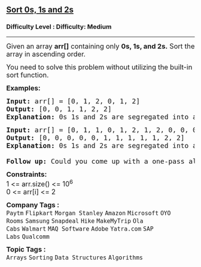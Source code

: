 <h2><a href="https://www.geeksforgeeks.org/problems/sort-an-array-of-0s-1s-and-2s4231/1?page=1&company=Microsoft&sortBy=submissions">Sort 0s, 1s and 2s</a></h2><h3>Difficulty Level : Difficulty: Medium</h3><hr><div class="problems_problem_content__Xm_eO"><p><span style="font-size: 18px;">Given an array <strong>arr[]</strong> containing only <strong>0s, 1s, and 2s.</strong> Sort the array in ascending order.</span></p>
<p><span style="font-size: 18px;">You need to solve this problem without utilizing the built-in sort function.</span></p>
<p><span style="font-size: 18px;"><strong>Examples:</strong></span></p>
<pre><span style="font-size: 18px;"><strong>Input: </strong>arr[] = [0, 1, 2, 0, 1, 2]
<strong>Output: </strong>[0, 0, 1, 1, 2, 2]
<strong>Explanation: </strong>0s 1s and 2s are segregated into ascending order.</span></pre>
<pre><span style="font-size: 18px;"><strong style="font-size: 18px;">Input: </strong><span style="font-size: 18px;">arr[] = [0, 1, 1, 0, 1, 2, 1, 2, 0, 0, 0, 1]
</span><strong style="font-size: 18px;">Output: </strong><span style="font-size: 18px;">[0, 0, 0, 0, 0, 1, 1, 1, 1, 1, 2, 2]
</span><strong style="font-size: 18px;">Explanation: </strong><span style="font-size: 18px;">0s 1s and 2s are segregated into ascending order.<br><br><strong>Follow up:</strong> Could you come up with a one-pass algorithm using only constant extra space?</span></span></pre>
<p><span style="font-size: 18px;"><strong>Constraints:</strong><br>1 &lt;= arr.size() &lt;= 10<sup>6</sup><br>0 &lt;= arr[i] &lt;= 2</span></p></div><p><span style=font-size:18px><strong>Company Tags : </strong><br><code>Paytm</code>&nbsp;<code>Flipkart</code>&nbsp;<code>Morgan Stanley</code>&nbsp;<code>Amazon</code>&nbsp;<code>Microsoft</code>&nbsp;<code>OYO Rooms</code>&nbsp;<code>Samsung</code>&nbsp;<code>Snapdeal</code>&nbsp;<code>Hike</code>&nbsp;<code>MakeMyTrip</code>&nbsp;<code>Ola Cabs</code>&nbsp;<code>Walmart</code>&nbsp;<code>MAQ Software</code>&nbsp;<code>Adobe</code>&nbsp;<code>Yatra.com</code>&nbsp;<code>SAP Labs</code>&nbsp;<code>Qualcomm</code>&nbsp;<br><p><span style=font-size:18px><strong>Topic Tags : </strong><br><code>Arrays</code>&nbsp;<code>Sorting</code>&nbsp;<code>Data Structures</code>&nbsp;<code>Algorithms</code>&nbsp;